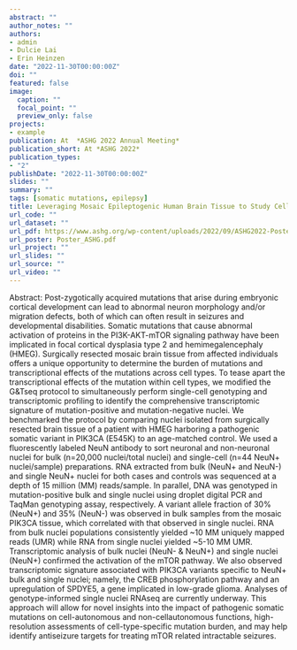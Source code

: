 ```yaml
---
abstract: ""
author_notes: ""
authors:
- admin
- Dulcie Lai
- Erin Heinzen
date: "2022-11-30T00:00:00Z"
doi: ""
featured: false
image:
  caption: ""
  focal_point: ""
  preview_only: false
projects:
- example
publication: At  *ASHG 2022 Annual Meeting*
publication_short: At *ASHG 2022*
publication_types:
- "2"
publishDate: "2022-11-30T00:00:00Z"
slides: ""
summary: ""
tags: [somatic mutations, epilepsy]
title: Leveraging Mosaic Epileptogenic Human Brain Tissue to Study Cell-type Specific Transcriptional Changes Associated with a Pathogenic PIK3CA Variant
url_code: ""
url_dataset: ""
url_pdf: https://www.ashg.org/wp-content/uploads/2022/09/ASHG2022-PosterAbstracts.pdf
url_poster: Poster_ASHG.pdf
url_project: ""
url_slides: ""
url_source: ""
url_video: ""
---
```

Abstract: Post-zygotically acquired mutations that arise during embryonic cortical development can lead to abnormal neuron morphology and/or migration defects, both of which can often result in seizures and developmental disabilities. Somatic mutations that cause abnormal activation of proteins in the PI3K-AKT-mTOR signaling pathway have been implicated in focal cortical dysplasia type 2 and hemimegalencephaly (HMEG). Surgically resected mosaic brain tissue from affected individuals offers a
unique opportunity to determine the burden of mutations and transcriptional effects of the mutations across cell types. To tease apart the transcriptional effects of the mutation within cell types, we modified the G&Tseq protocol to simultaneously perform single-cell genotyping and transcriptomic profiling to identify the comprehensive transcriptomic signature of mutation-positive and mutation-negative nuclei.
We benchmarked the protocol by comparing nuclei isolated from surgically resected brain tissue of a patient with HMEG harboring a pathogenic somatic variant in PIK3CA (E545K) to an age-matched control. We used a fluorescently labeled NeuN antibody to sort neuronal and non-neuronal nuclei for bulk
(n=20,000 nuclei/total nuclei) and single-cell (n=44 NeuN+ nuclei/sample) preparations. RNA extracted from bulk (NeuN+ and NeuN-) and single NeuN+ nuclei for both cases and controls was sequenced at a depth of 15 million (MM) reads/sample. In parallel, DNA was genotyped in mutation-positive bulk and
single nuclei using droplet digital PCR and TaqMan genotyping assay, respectively. A variant allele fraction of 30% (NeuN+) and 35% (NeuN-) was observed in bulk samples from the mosaic PIK3CA tissue, which correlated with that observed in single nuclei. RNA from bulk nuclei populations consistently yielded ~10 MM uniquely mapped reads (UMR) while RNA from single nuclei
yielded ~5-10 MM UMR. Transcriptomic analysis of bulk nuclei (NeuN- & NeuN+) and single nuclei (NeuN+) confirmed the activation of the mTOR pathway. We also observed transcriptomic signature associated with PIK3CA variants specific to NeuN+ bulk and single nuclei; namely, the CREB phosphorylation pathway and an upregulation of SPDYE5, a gene implicated in low-grade glioma.
Analyses of genotype-informed single nuclei RNAseq are currently underway. This approach will allow for novel insights into the impact of pathogenic somatic mutations on cell-autonomous and non-cellautonomous functions, high-resolution assessments of cell-type-specific mutation burden, and may help identify antiseizure targets for treating mTOR related intractable seizures.
